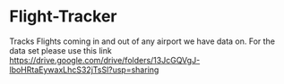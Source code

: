 # Flight-Tracker
Tracks Flights coming in and out of any airport we have data on.
For the data set please use this link https://drive.google.com/drive/folders/13JcGQVgJ-lboHRtaEywaxLhcS32jTsSl?usp=sharing
